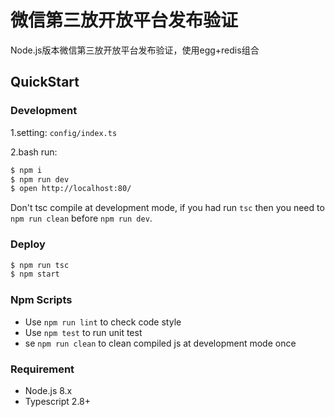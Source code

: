 # 微信第三放开放平台发布验证

Node.js版本微信第三放开放平台发布验证，使用egg+redis组合

## QuickStart

### Development

1.setting: `config/index.ts`

2.bash run:
```bash
$ npm i
$ npm run dev
$ open http://localhost:80/
```

Don't tsc compile at development mode, if you had run `tsc` then you need to `npm run clean` before `npm run dev`.

### Deploy

```bash
$ npm run tsc
$ npm start
```

### Npm Scripts

- Use `npm run lint` to check code style
- Use `npm test` to run unit test
- se `npm run clean` to clean compiled js at development mode once

### Requirement

- Node.js 8.x
- Typescript 2.8+
